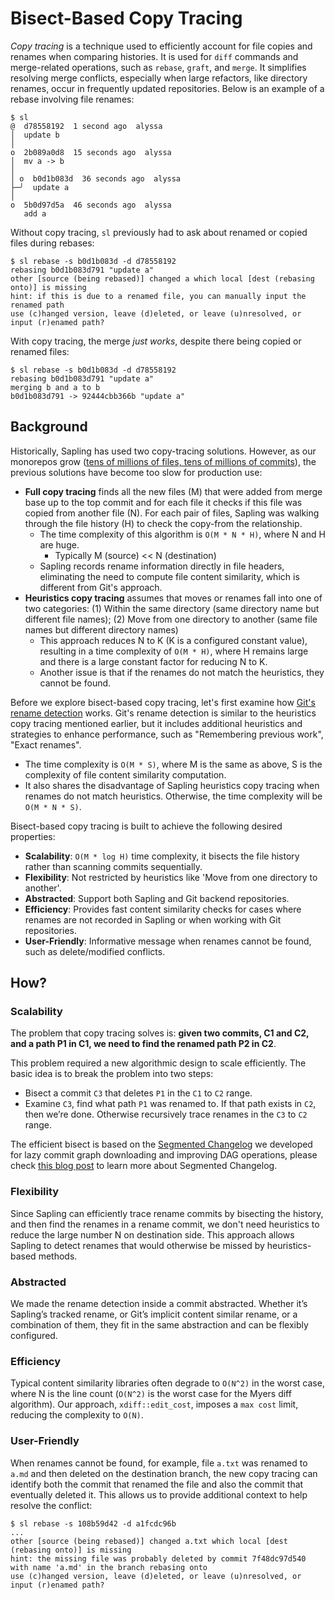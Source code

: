 # Bisect-Based Copy Tracing

*Copy tracing* is a technique used to efficiently account for file copies and
renames when comparing histories. It is used for `diff` commands and merge-related
operations, such as `rebase`, `graft`, and `merge`. It simplifies resolving merge conflicts,
especially when large refactors, like directory renames, occur in frequently updated
repositories. Below is an example of a rebase involving file renames:

```sl-shell-example
$ sl
@  d78558192  1 second ago  alyssa
│  update b
│
o  2b089a0d8  15 seconds ago  alyssa
│  mv a -> b
│
│ o  b0d1b083d  36 seconds ago  alyssa
├─╯  update a
│
o  5b0d97d5a  46 seconds ago  alyssa
   add a
```

Without copy tracing, `sl` previously had to ask about renamed or copied files
during rebases:

```sl-shell-example
$ sl rebase -s b0d1b083d -d d78558192
rebasing b0d1b083d791 "update a"
other [source (being rebased)] changed a which local [dest (rebasing onto)] is missing
hint: if this is due to a renamed file, you can manually input the renamed path
use (c)hanged version, leave (d)eleted, or leave (u)nresolved, or input (r)enamed path?
```

With copy tracing, the merge *just works*, despite there being copied or renamed
files:

```sl-shell-example
$ sl rebase -s b0d1b083d -d d78558192
rebasing b0d1b083d791 "update a"
merging b and a to b
b0d1b083d791 -> 92444cbb366b "update a"
```

## Background

Historically, Sapling has used two copy-tracing solutions. However, as our
monorepos grow ([tens of millions of files, tens of millions of commits](https://engineering.fb.com/2022/11/15/open-source/sapling-source-control-scalable/)),
the previous solutions have become too slow for production use:
- **Full copy tracing** finds all the new files (M) that were added from
  merge base up to the top commit and for each file it checks if this file
  was copied from another file (N). For each pair of files, Sapling was walking
  through the file history (H) to check the copy-from the relationship.
  - The time complexity of this algorithm is `O(M * N * H)`, where N and H are huge.
    - Typically M (source) << N (destination)
  - Sapling records rename information directly in file headers, eliminating the
    need to compute file content similarity, which is different from Git's approach.
- **Heuristics copy tracing** assumes that moves or renames fall into one of two
  categories: (1) Within the same directory (same directory name but different
  file names); (2) Move from one directory to another (same file names but
  different directory names)
  - This approach reduces N to K (K is a configured constant value), resulting
    in a time complexity of `O(M * H)`, where H remains large and there is a large
    constant factor for reducing N to K.
  - Another issue is that if the renames do not match the heuristics, they
    cannot be found.

Before we explore bisect-based copy tracing, let's first examine how
[Git's rename detection](https://github.com/newren/presentations/blob/pdfs/merge-performance/merge-performance-slides.pdf)
works. Git's rename detection is similar to the heuristics copy tracing
mentioned earlier, but it includes additional heuristics and strategies
to enhance performance, such as "Remembering previous work", "Exact renames".
  - The time complexity is `O(M * S)`, where M is the same as above,
    S is the complexity of file content similarity computation.
  - It also shares the disadvantage of Sapling heuristics copy tracing
    when renames do not match heuristics. Otherwise, the time complexity
    will be `O(M * N * S)`.

Bisect-based copy tracing is built to achieve the following desired properties:
- **Scalability**: `O(M * log H)` time complexity, it bisects the file history
  rather than scanning commits sequentially.
- **Flexibility**: Not restricted by heuristics like 'Move from one directory to another'.
- **Abstracted**: Support both Sapling and Git backend repositories.
- **Efficiency**: Provides fast content similarity checks for cases where renames
  are not recorded in Sapling or when working with Git repositories.
- **User-Friendly**: Informative message when renames cannot be found, such as
  delete/modified conflicts.

## How?

### Scalability
The problem that copy tracing solves is: **given two commits, C1 and C2, and a path P1 in C1, we need to find the renamed path P2 in C2**.

This problem required a new algorithmic design to scale efficiently. The
basic idea is to break the problem into two steps:
- Bisect a commit `C3` that deletes `P1` in the `C1` to `C2` range.
- Examine `C3`, find what path `P1` was renamed to. If that path exists in `C2`,
  then we’re done. Otherwise recursively trace renames in the `C3` to `C2` range.

The efficient bisect is based on the [Segmented Changelog](https://github.com/facebook/sapling/blob/main/eden/scm/slides/201904-segmented-changelog/segmented-changelog.pdf) we developed for lazy commit graph downloading and improving DAG operations,
please check [this blog post](https://engineering.fb.com/2022/11/15/open-source/sapling-source-control-scalable/)
to learn more about Segmented Changelog.

### Flexibility
Since Sapling can efficiently trace rename commits by bisecting the history,
and then find the renames in a rename commit, we don't need heuristics to
reduce the large number N on destination side. This approach allows Sapling
to detect renames that would otherwise be missed by heuristics-based methods.

### Abstracted
We made the rename detection inside a commit abstracted. Whether it’s Sapling’s
tracked rename, or Git’s implicit content similar rename, or a combination
of them, they fit in the same abstraction and can be flexibly configured.

### Efficiency
Typical content similarity libraries often degrade to `O(N^2)` in the worst case,
where N is the line count (`O(N^2)` is the worst case for the Myers diff algorithm).
Our approach, `xdiff::edit_cost`, imposes a `max cost` limit, reducing the
complexity to `O(N)`.

### User-Friendly
When renames cannot be found, for example, file `a.txt` was renamed to `a.md`
and then deleted on the destination branch, the new copy tracing can identify
both the commit that renamed the file and also the commit that eventually
deleted it. This allows us to provide additional context to help resolve the
conflict:

```sl-shell-example
$ sl rebase -s 108b59d42 -d a1fcdc96b
...
other [source (being rebased)] changed a.txt which local [dest (rebasing onto)] is missing
hint: the missing file was probably deleted by commit 7f48dc97d540 with name 'a.md' in the branch rebasing onto
use (c)hanged version, leave (d)eleted, or leave (u)nresolved, or input (r)enamed path?
```
